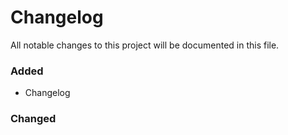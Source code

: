 # Changelog

All notable changes to this project will be documented in this file.

### Added

 - Changelog

### Changed
